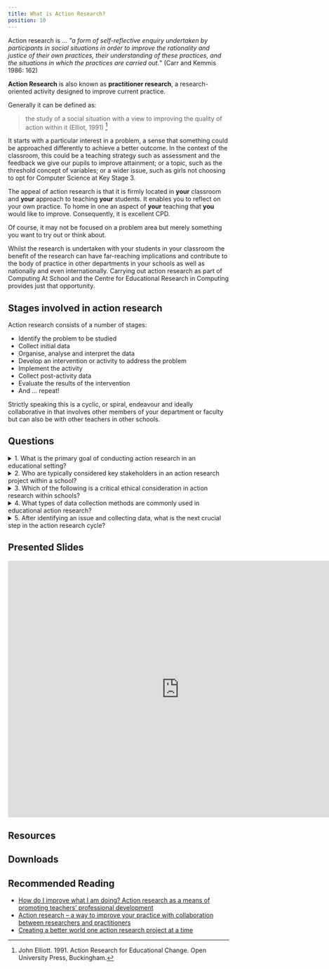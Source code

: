 ```yaml
---
title: What is Action Research?
position: 10
---
```



<div class="abstract">
Action research is ... <em>"a form of self-reflective enquiry undertaken by participants in social situations in order to improve the rationality and justice of their own practices, their understanding of these practices, and the situations in which the practices are carried out.</em>" (Carr and Kemmis 1986: 162)
</div>

**Action Research** is also known as **practitioner research**, a research-oriented activity designed to improve current practice.  

Generally it can be defined as:

> the study of a social situation with a view to improving the quality of action within it (Elliot, 1991) [^1]

[^1]: John Elliott. 1991. Action Research for Educational Change. Open University Press, Buckingham.

It starts with a particular interest in a problem, a sense that something could be approached differently to achieve a better outcome.  In the context of the classroom, this could be a teaching strategy such as assessment and the feedback we give our pupils to improve attainment; or a topic, such as the threshold concept of variables;  or a wider issue, such as girls not choosing to opt for Computer Science at Key Stage 3.  

The appeal of action research is that it is firmly located in **your** classroom and **your** approach to teaching **your** students.  It enables you to reflect on your own practice.  To home in one an aspect of **your** teaching that **you** would like to improve.  Consequently, it is excellent CPD.

Of course, it may not be focused on a problem area but merely something you want to try out or think about.

Whilst the research is undertaken with your students in your classroom the benefit of the research can have far-reaching implications and contribute to the body of practice in other departments in your schools as well as nationally and even internationally.  Carrying out action research as part of Computing At School and the Centre for Educational Research in Computing provides just that opportunity.

## Stages involved in action research

Action research consists of a number of stages:

- Identify the problem to be studied
- Collect initial data
- Organise, analyse and interpret the data
- Develop an intervention or activity to address the problem
- Implement the activity
- Collect post-activity data
- Evaluate the results of the intervention
- And ... repeat!

Strictly speaking this is a cyclic, or spiral, endeavour and ideally collaborative in that involves other members of your department or faculty but can also be with other teachers in other schools.

## Questions

<div class="accordion">

<details>
<summary>1. What is the primary goal of conducting action research in an educational setting?</summary>

- A) To conduct a theoretical study on educational methods.
- B) To identify and implement practical solutions to improve educational practices.
- C) To collect data for government reports.
- D) To write a literature review on educational theories.

<details>
<summary>Answer:</summary>
<strong>B</strong> <em>The primary goal of action research in education is to address and solve specific problems or improve practices within the educational setting through a cyclical process of planning, acting, observing, and reflecting.</em>
</details>
</details>

<details>
<summary>2. Who are typically considered key stakeholders in an action research project within a school?</summary>

- A) Only the teachers.
- B) Teachers, students, parents, and school administrators.
- C) School maintenance staff.
- D) External educational consultants only.
<details>
<summary>Answer:</summary>
<strong>B</strong> <em>Key stakeholders in educational action research include those directly involved in or affected by the educational process, such as teachers, students, parents, and school administrators.</em>
</details>
</details>

<details>
<summary>
3. Which of the following is a critical ethical consideration in action research within schools?
</summary>

- A) Publishing research findings in a prestigious journal.
- B) Obtaining informed consent from all participants.
- C) Ensuring all participants receive monetary compensation.
- D) Using the latest technology for data collection.

<details>
<summary>Answer:</summary>
<strong>B</strong> <em> Ethical considerations in action research include ensuring that all participants are fully informed about the research and have given their consent to participate, protecting their rights and confidentiality.</em>
</details>
</details>

<details>
<summary>4. What types of data collection methods are commonly used in educational action research?</summary>

- A) Randomized controlled trials and lab experiments.
- B) Surveys, interviews, observations, and focus groups.
- C) Stock market analysis.
- D) Geological field studies.

<details>
<summary>Answer:</summary>
<strong>B</strong> <em>Common data collection methods in educational action research include qualitative and quantitative methods such as surveys, interviews, observations, and focus groups to gather comprehensive insights.</em>

</details>
</details>

<details>
<summary>
5. After identifying an issue and collecting data, what is the next crucial step in the action research cycle?</summary>

- A) Publishing the findings in a local newspaper.
- B) Implementing an intervention or change based on the findings.
- C) Archiving the data for future use.
- D) Conducting a follow-up survey immediately.

<details>
<summary>Answer:</summary>
<strong>B</strong> <em>After identifying an issue and collecting data, the next crucial step is to implement an intervention or change aimed at addressing the identified problem, followed by further observation and reflection to assess the impact.</em>
</details>
</details>
</div>

## Presented Slides  

<div class="video-container-16by9"><iframe src="https://docs.google.com/presentation/d/1Wcq8Oj8YkEWHkNDnOv2KB9AcZiaHWSucsxc_ZNVJ2JY/embed?start=false&loop=false&delayms=3000" frameborder="0" width=780" height="585" allowfullscreen="true" mozallowfullscreen="true" webkitallowfullscreen="true"></iframe></div>

## Resources


## Downloads


## Recommended Reading  

- [How do I improve what I am doing? Action research as a means of promoting teachers’ professional development](https://school-education.ec.europa.eu/en/insights/tutorials/how-do-i-improve-what-i-am-doing-action-research-means-promoting-teachers)
- [Action research – a way to improve your practice with collaboration between researchers and practitioners](https://school-education.ec.europa.eu/en/insights/news/action-research-way-improve-your-practice-collaboration-between-researchers-and)
- [Creating a better world one action research project at a time](https://school-education.ec.europa.eu/en/insights/viewpoints/creating-better-world-one-action-research-project-time)